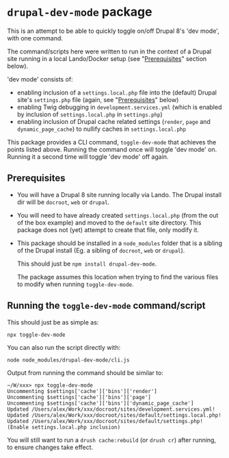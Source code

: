 # `drupal-dev-mode` package

This is an attempt to be able to quickly toggle on/off Drupal 8's 'dev mode',
with one command.

The command/scripts here were written to run in the context of a Drupal site
running in a local Lando/Docker setup (see "[Prerequisites](#prerequisites)"
section below).

'dev mode' consists of:

- enabling inclusion of a `settings.local.php` file into the (default) Drupal
site's `settings.php` file (again, see "[Prerequisites](#prerequisites)"
below)
- enabling Twig debugging in `development.services.yml` (which is enabled by
inclusion of `settings.local.php` in `settings.php`)
- enabling inclusion of Drupal cache related settings (`render`, `page` and
`dynamic_page_cache`) to nullify caches in `settings.local.php`

This package provides a CLI command, `toggle-dev-mode` that
achieves the points listed above. Running the command once will toggle 'dev
mode' on. Running it a second time will toggle 'dev mode' off again.

## Prerequisites

- You will have a Drupal 8 site running locally via Lando. The Drupal install
dir will be `docroot`, `web` or `drupal`.

- You will need to have already created `settings.local.php` (from the out of
the box example) and moved to the `default` site directory. This package does
not (yet) attempt to create that file, only modify it.

- This package should be installed in a `node_modules` folder that is a
sibling of the Drupal install (Eg. a sibling of `docroot`, `web` or `drupal`).

  This should just be `npm install drupal-dev-mode`.

  The package assumes this location when trying to find the various files to
modify when running `toggle-dev-mode`.

## Running the `toggle-dev-mode` command/script

This should just be as simple as:

    npx toggle-dev-mode

You can also run the script directly with:

    node node_modules/drupal-dev-mode/cli.js

Output from running the command should be similar to:

    ~/W/xxx> npx toggle-dev-mode
    Uncommenting $settings['cache']['bins']['render']
    Uncommenting $settings['cache']['bins']['page']
    Uncommenting $settings['cache']['bins']['dynamic_page_cache']
    Updated /Users/alex/Work/xxx/docroot/sites/development.services.yml!
    Updated /Users/alex/Work/xxx/docroot/sites/default/settings.local.php!
    Updated /Users/alex/Work/xxx/docroot/sites/default/settings.php! (Enable settings.local.php inclusion)

You will still want to run a `drush cache:rebuild` (or `drush cr`) after
running, to ensure changes take effect.